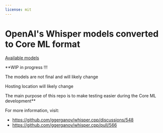 ```yaml
---
license: mit
---
```


# OpenAI's Whisper models converted to Core ML format

[Available models](https://huggingface.co/datasets/ggerganov/whisper.cpp-coreml/tree/main)

**WIP in progress !!!

The models are not final and will likely change

Hosting location will likely change

The main purpose of this repo is to make testing easier during the Core ML development**

For more information, visit:

- https://github.com/ggerganov/whisper.cpp/discussions/548
- https://github.com/ggerganov/whisper.cpp/pull/566
